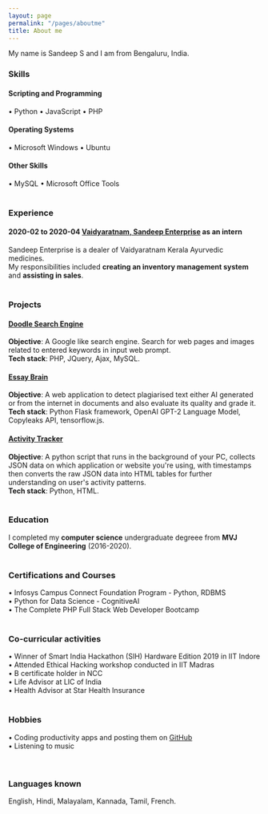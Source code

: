 ```yaml
---
layout: page
permalink: "/pages/aboutme"
title: About me
---
```


My name is Sandeep S and I am from Bengaluru, India.

### <i class="fa fa-cubes" aria-hidden="true"></i> Skills
#### <i class="fa fa-code" aria-hidden="true"></i> Scripting and Programming  
&bull; Python 
&bull; JavaScript 
&bull; PHP  
#### <i class="fa fa-terminal" aria-hidden="true"></i> Operating Systems  
&bull; Microsoft Windows 
&bull; Ubuntu <br/>
#### <i class="fa fa-gears" aria-hidden="true"></i> Other Skills  
&bull; MySQL
&bull; Microsoft Office Tools
<br/><br/>

### <i class="fa fa-briefcase" aria-hidden="true"></i> Experience
#### <i class="fa fa-calendar" aria-hidden="true"></i> 2020-02 to 2020-04 <i class="fa fa-building-o" aria-hidden="true"></i> [Vaidyaratnam, Sandeep Enterprise](https://vaidyaratnam-pharmacy-and.business.site/) as an **intern**  
Sandeep Enterprise is a dealer of Vaidyaratnam Kerala Ayurvedic medicines.  
My responsibilities included **creating an inventory management system** and **assisting in sales**.
<br/><br/>

### <i class="fa fa-cubes" aria-hidden="true"></i> Projects
#### <i class="fa fa-code" aria-hidden="true"></i> [Doodle Search Engine](https://github.com/thesandmanman/doodle)  
**Objective**: A Google like search engine. Search for web pages and images related to entered keywords in input web prompt.<br/>
**Tech stack**: PHP, JQuery, Ajax, MySQL.<br/>
#### <i class="fa fa-code" aria-hidden="true"></i> [Essay Brain](https://github.com/thesandmanman/essay-brain)   
**Objective**: A web application to detect plagiarised text either AI generated or from the internet in documents and also evaluate its quality and grade it.<br/>
**Tech stack**: Python Flask framework, OpenAI GPT-2 Language Model, Copyleaks API, tensorflow.js.<br/>
#### <i class="fa fa-code" aria-hidden="true"></i> [Activity Tracker](https://github.com/thesandmanman/activity-tracker)  
**Objective**: A python script that runs in the background of your PC, collects JSON data on which application or website you're using, with timestamps then converts the raw JSON data into HTML tables for further understanding on user's activity patterns.<br/>
**Tech stack**: Python, HTML.
<br/><br/>

### <i class="fa fa-graduation-cap" aria-hidden="true"></i> Education  
I completed my **computer science** undergraduate degreee from **MVJ College of Engineering** (2016-2020).
<br/><br/>

### <i class="fa fa-graduation-cap" aria-hidden="true"></i> Certifications and Courses  
&bull; Infosys Campus Connect Foundation Program - Python, RDBMS <br/>
&bull; Python for Data Science - CognitiveAI <br/>
&bull; The Complete PHP Full Stack Web Developer Bootcamp
<br/><br/>

### <i class="fa fa-cog" aria-hidden="true"></i> Co-curricular activities  
&bull; Winner of Smart India Hackathon (SIH) Hardware Edition 2019 in IIT Indore <br/>
&bull; Attended Ethical Hacking workshop conducted in IIT Madras <br/>
&bull; B certificate holder in NCC <br/>
&bull; Life Advisor at LIC of India <br/>
&bull; Health Advisor at Star Health Insurance
<br/><br/>

### <i class="fa fa-book" aria-hidden="true"></i> Hobbies  
&bull; Coding productivity apps and posting them on [GitHub](https://github.com/thesandmanman) <br/>
&bull; Listening to music <br/>
<br/><br/>

### <i class="fa fa-language" aria-hidden="true"></i> Languages known  
English, Hindi, Malayalam, Kannada, Tamil, French.
